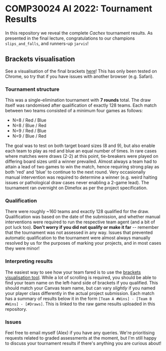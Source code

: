 # COMP30024 AI 2022: Tournament Results

In this repository we reveal the complete *Cachex* tournament results. As presented in the final lecture, congratulations to our champions ```slips_and_falls```, and runners-up ```jarvis```!

## Brackets visualisation
See a visualisation of the final brackets [here](https://alzab.github.io/AI-2022-Tournament/)! This has only been tested on Chrome, so try that if you have issues with another browser (e.g. Safari).

### Tournament structure
This was a single-elimination tournament with **7 rounds** total. The draw itself was randomised after qualification of exactly 128 teams. Each match between two teams consisted of a minimum four games as follows:

- N=8 / Red / Blue
- N=8 / Blue / Red
- N=9 / Red / Blue
- N=9 / Blue / Red

The goal was to test on both target board sizes (8 and 9), but also enable each team to play as red and blue an equal number of times. In rare cases where matches were draws (2-2) at this point, tie-breakers were played on differing board sizes until a winner prevailed. Almost always a team had to attain a lead of two games to win the match, hence requiring strong play as both 'red' and 'blue' to continue to the next round. Very occasionally manual intervention was required to determine a winner (e.g. weird halting issues or pathological draw cases never enabling a 2-game lead). The tournament ran overnight on Dimefox as per the project specification.

### Qualification
There were roughly ~160 teams and exactly 128 qualified for the draw. Qualification was based on the date of the submission, and whether manual interventions were required to run the respective team agent (and a bit of pot luck too). **Don't worry if you did not qualify or make it far** -- remember that the tournament was not assessed in any way. Issues that prevented automatic qualification to the tournament were almost always manually resolved by us for the purposes of marking your projects, and in most cases they were minor!

### Interpreting results
The easiest way to see how your team fared is to use the [brackets visualisation tool](https://alzab.github.io/AI-2022-Tournament/). While a lot of scrolling is required, you should be able to find your team name on the left-hand side of brackets if you qualified. This should match your Canvas team name, but can vary *slightly* if you named your player class differently in the actual project submission. Each match has a summary of results below it in the form ```[Team A #Wins] - [Team B #Wins] - [#Draws]```. This is linked to the raw game results uploaded in this repository.

### Issues
Feel free to email myself (Alex) if you have any queries. We're prioritising requests related to graded assessments at the moment, but I'm still happy to discuss your tournament results if there's anything you are curious about!


